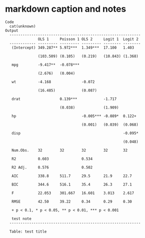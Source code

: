 # markdown caption and notes

    Code
      cat(unknown)
    Output
      ------------------------------------------------------------
                   OLS 1     Poisson 1 OLS 2     Logit 1  Logit 2 
      ------------ --------- --------- --------- -------- --------
       (Intercept) 349.287** 5.972***  1.349***  17.100   1.403   
                                                                  
                   (103.509) (0.105)   (0.219)   (10.843) (1.368) 
                                                                  
       mpg         -9.417**  -0.078***                            
                                                                  
                   (2.676)   (0.004)                              
                                                                  
       wt          -4.168              -0.072                     
                                                                  
                   (16.485)            (0.087)                    
                                                                  
       drat                  0.139***            -1.717           
                                                                  
                             (0.038)             (1.909)          
                                                                  
       hp                              -0.005*** -0.089*  0.122+  
                                                                  
                                       (0.001)   (0.039)  (0.068) 
                                                                  
       disp                                               -0.095* 
                                                                  
                                                          (0.048) 
                                                                  
       Num.Obs.    32        32        32        32       32      
                                                                  
       R2          0.603               0.534                      
                                                                  
       R2 Adj.     0.576               0.502                      
                                                                  
       AIC         338.8     511.7     29.5      21.9     22.7    
                                                                  
       BIC         344.6     516.1     35.4      26.3     27.1    
                                                                  
       F           22.053    301.667   16.601    3.013    2.617   
                                                                  
       RMSE        42.50     39.22     0.34      0.29     0.30    
                                                                  
       + p < 0.1, * p < 0.05, ** p < 0.01, *** p < 0.001          
                                                                  
       test note                                                  
      ------------------------------------------------------------
      
      Table: test title

